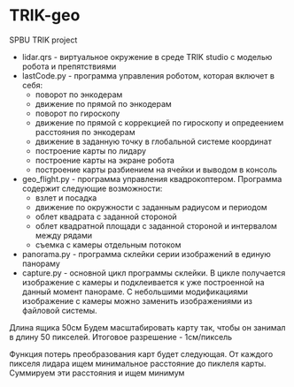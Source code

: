 # TRIK-geo
SPBU TRIK project

- lidar.qrs - виртуальное окружение в среде TRIK studio с моделью робота и препятствиями
- lastCode.py - программа управления роботом, которая включет в себя:
  - поворот по энкодерам
  - движение по прямой по энкодерам
  - поворот по гироскопу
  - движение по прямой с коррекцией по гироскопу и опредеением расстояния по энкодерам
  - движение в заданную точку в глобальной системе координат
  - построение карты по лидару
  - построение карты на экране робота
  - построение карты разбиением на ячейки и выводом в консоль
- geo_flight.py - программа управления квадрокоптером. Программа содержит следующие возможности:
  - взлет и посадка
  - движение по окружности с заданным радиусом и периодом
  - облет квадрата с заданной стороной
  - облет квадратной площади с заданной стороной и интервалом между рядами
  - съемка с камеры отдельным потоком
- panorama.py - программа склейки серии изображений в единую панораму
- capture.py - основной цикл программы склейки. В цикле получается изображение с камеры и подклеивается к уже построенной на данный момент панораме. С небольшими модификациями изображение с камеры можно заменить изображениями из файловой системы.




Длина ящика 50см
Будем масштабировать карту так, чтобы он занимал в длину 50 пикселей.
Итоговое разрешение - 1см/пиксель


Функция потерь преобразования карт будет следующая.
От каждого пикселя лидара ищем минимальное расстояние до пиклеля карты. Суммируем эти расстояния и ищем минимум